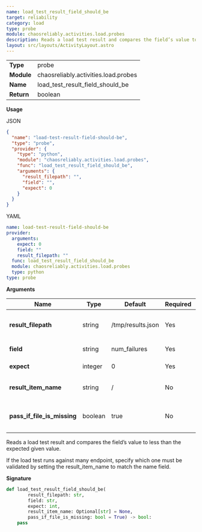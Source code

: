```yaml
---
name: load_test_result_field_should_be
target: reliability
category: load
type: probe
module: chaosreliably.activities.load.probes
description: Reads a load test result and compares the field’s value to be equal to the expected given value.
layout: src/layouts/ActivityLayout.astro
---
```


|            |                                      |
| ---------- | ------------------------------------ |
| **Type**   | probe                                |
| **Module** | chaosreliably.activities.load.probes |
| **Name**   | load_test_result_field_should_be     |
| **Return** | boolean                              |

**Usage**

JSON

```json
{
  "name": "load-test-result-field-should-be",
  "type": "probe",
  "provider": {
    "type": "python",
    "module": "chaosreliably.activities.load.probes",
    "func": "load_test_result_field_should_be",
    "arguments": {
      "result_filepath": "",
      "field": "",
      "expect": 0
    }
  }
}
```

YAML

```yaml
name: load-test-result-field-should-be
provider:
  arguments:
    expect: 0
    field: ""
    result_filepath: ""
  func: load_test_result_field_should_be
  module: chaosreliably.activities.load.probes
  type: python
type: probe
```

**Arguments**

| Name                        | Type    | Default           | Required | Title                     | Description                                                                                                |
| --------------------------- | ------- | ----------------- | -------- | ------------------------- | ---------------------------------------------------------------------------------------------------------- |
| **result_filepath**         | string  | /tmp/results.json | Yes      | Result File Path          | Path to a local file that was created via the `inject_gradual_traffic_into_endpoint` action                |
| **field**                   | string  | num_failures      | Yes      | Field                     | Fiel name, of the result file, to read a value from                                                        |
| **expect**                  | integer | 0                 | Yes      | Expected Value            | Value expected in the results                                                                              |
| **result_item_name**        | string  | /                 | No       | Endpoint Path             | When several path were recorded during the load tests, use the field to select the path you want to verify |
| **pass_if_file_is_missing** | boolean | true              | No       | Allow Missing Result File | Act as if succeeded when file is missing                                                                   |

Reads a load test result and compares the field’s value to less than the expected given value.

If the load test runs against many endpoint, specify which one must be validated by setting the result_item_name to match the name field.

**Signature**

```python
def load_test_result_field_should_be(
        result_filepath: str,
        field: str,
        expect: int,
        result_item_name: Optional[str] = None,
        pass_if_file_is_missing: bool = True) -> bool:
    pass
```
